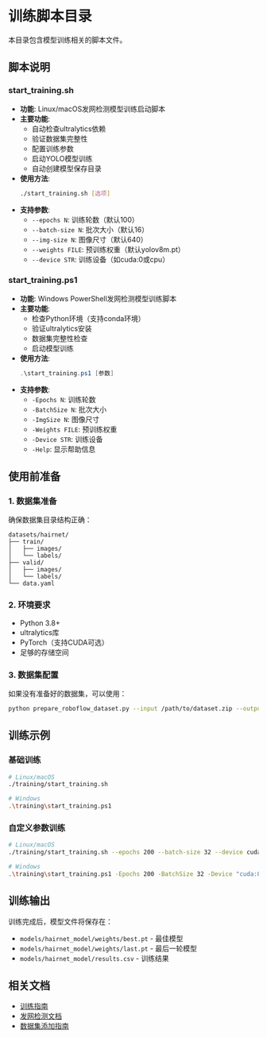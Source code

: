 # 训练脚本目录

本目录包含模型训练相关的脚本文件。

## 脚本说明

### start_training.sh
- **功能**: Linux/macOS发网检测模型训练启动脚本
- **主要功能**:
  - 自动检查ultralytics依赖
  - 验证数据集完整性
  - 配置训练参数
  - 启动YOLO模型训练
  - 自动创建模型保存目录
- **使用方法**:
  ```bash
  ./start_training.sh [选项]
  ```
- **支持参数**:
  - `--epochs N`: 训练轮数（默认100）
  - `--batch-size N`: 批次大小（默认16）
  - `--img-size N`: 图像尺寸（默认640）
  - `--weights FILE`: 预训练权重（默认yolov8m.pt）
  - `--device STR`: 训练设备（如cuda:0或cpu）

### start_training.ps1
- **功能**: Windows PowerShell发网检测模型训练脚本
- **主要功能**:
  - 检查Python环境（支持conda环境）
  - 验证ultralytics安装
  - 数据集完整性检查
  - 启动模型训练
- **使用方法**:
  ```powershell
  .\start_training.ps1 [参数]
  ```
- **支持参数**:
  - `-Epochs N`: 训练轮数
  - `-BatchSize N`: 批次大小
  - `-ImgSize N`: 图像尺寸
  - `-Weights FILE`: 预训练权重
  - `-Device STR`: 训练设备
  - `-Help`: 显示帮助信息

## 使用前准备

### 1. 数据集准备
确保数据集目录结构正确：
```
datasets/hairnet/
├── train/
│   ├── images/
│   └── labels/
├── valid/
│   ├── images/
│   └── labels/
└── data.yaml
```

### 2. 环境要求
- Python 3.8+
- ultralytics库
- PyTorch（支持CUDA可选）
- 足够的存储空间

### 3. 数据集配置
如果没有准备好的数据集，可以使用：
```bash
python prepare_roboflow_dataset.py --input /path/to/dataset.zip --output datasets/hairnet
```

## 训练示例

### 基础训练
```bash
# Linux/macOS
./training/start_training.sh

# Windows
.\training\start_training.ps1
```

### 自定义参数训练
```bash
# Linux/macOS
./training/start_training.sh --epochs 200 --batch-size 32 --device cuda:0

# Windows
.\training\start_training.ps1 -Epochs 200 -BatchSize 32 -Device "cuda:0"
```

## 训练输出

训练完成后，模型文件将保存在：
- `models/hairnet_model/weights/best.pt` - 最佳模型
- `models/hairnet_model/weights/last.pt` - 最后一轮模型
- `models/hairnet_model/results.csv` - 训练结果

## 相关文档

- [训练指南](../README_TRAINING.md)
- [发网检测文档](../docs/README_HAIRNET_DETECTION.md)
- [数据集添加指南](../docs/README_ADD_DATASET.md)